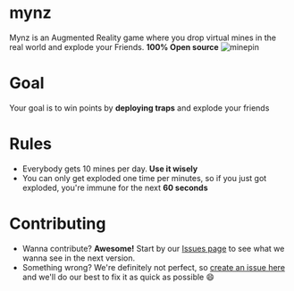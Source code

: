# mynz
Mynz is an Augmented Reality game where you drop virtual mines in the real world and explode your Friends. **100% Open source**
![minepin](https://cloud.githubusercontent.com/assets/6511079/14408938/ea4d36ee-febc-11e5-99ef-42c8db7dadda.png)

# Goal
Your goal is to win points by **deploying traps** and explode your friends

# Rules

- Everybody gets 10 mines per day. **Use it wisely**
- You can only get exploded one time per minutes, so if you just got exploded, you're immune for the next **60 seconds**

# Contributing
- Wanna contribute? **Awesome!** Start by our [Issues page](https://github.com/lfarah/mynz/issues) to see what we wanna see in the next version.
- Something wrong? We're definitely not perfect, so [create an issue here](https://github.com/lfarah/mynz/issues) and we'll do our best to fix it as quick as possible :smile:
